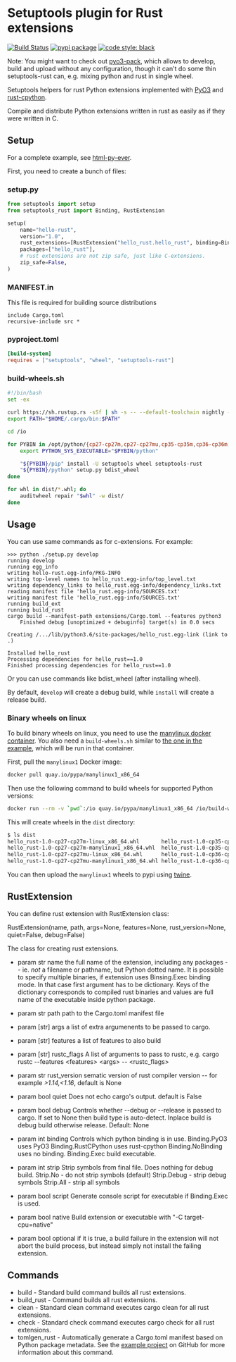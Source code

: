 # Setuptools plugin for Rust extensions

[![Build Status](https://travis-ci.org/PyO3/setuptools-rust.svg?branch=master)](https://travis-ci.org/PyO3/setuptools-rust)
[![pypi package](https://badge.fury.io/py/setuptools-rust.svg)](https://badge.fury.io/py/setuptools-rust)
[![code style: black](https://img.shields.io/badge/code%20style-black-000000.svg)](https://github.com/ambv/black)

Note: You might want to check out [pyo3-pack](https://github.com/PyO3/pyo3-pack), which allows to develop, build and upload without any configuration, though it can't do some thin setuptools-rust can, e.g. mixing python and rust in single wheel.

Setuptools helpers for rust Python extensions implemented with [PyO3](https://github.com/PyO3/pyo3) and [rust-cpython](https://github.com/dgrunwald/rust-cpython).

Compile and distribute Python extensions written in rust as easily as if
they were written in C.

## Setup

For a complete example, see
[html-py-ever](https://github.com/PyO3/setuptools-rust/tree/master/html-py-ever).

First, you need to create a bunch of files:

### setup.py

```python
from setuptools import setup
from setuptools_rust import Binding, RustExtension

setup(
    name="hello-rust",
    version="1.0",
    rust_extensions=[RustExtension("hello_rust.hello_rust", binding=Binding.PyO3)],
    packages=["hello_rust"],
    # rust extensions are not zip safe, just like C-extensions.
    zip_safe=False,
)
```

### MANIFEST.in

This file is required for building source distributions

```text
include Cargo.toml
recursive-include src *
```

### pyproject.toml

```toml
[build-system]
requires = ["setuptools", "wheel", "setuptools-rust"]
```

### build-wheels.sh

```bash
#!/bin/bash
set -ex

curl https://sh.rustup.rs -sSf | sh -s -- --default-toolchain nightly -y
export PATH="$HOME/.cargo/bin:$PATH"

cd /io

for PYBIN in /opt/python/{cp27-cp27m,cp27-cp27mu,cp35-cp35m,cp36-cp36m,cp37-cp37m}/bin; do
    export PYTHON_SYS_EXECUTABLE="$PYBIN/python"

    "${PYBIN}/pip" install -U setuptools wheel setuptools-rust
    "${PYBIN}/python" setup.py bdist_wheel
done

for whl in dist/*.whl; do
    auditwheel repair "$whl" -w dist/
done
```

## Usage

You can use same commands as for c-extensions. For example:

```
>>> python ./setup.py develop
running develop
running egg_info
writing hello-rust.egg-info/PKG-INFO
writing top-level names to hello_rust.egg-info/top_level.txt
writing dependency_links to hello_rust.egg-info/dependency_links.txt
reading manifest file 'hello_rust.egg-info/SOURCES.txt'
writing manifest file 'hello_rust.egg-info/SOURCES.txt'
running build_ext
running build_rust
cargo build --manifest-path extensions/Cargo.toml --features python3
    Finished debug [unoptimized + debuginfo] target(s) in 0.0 secs

Creating /.../lib/python3.6/site-packages/hello_rust.egg-link (link to .)

Installed hello_rust
Processing dependencies for hello_rust==1.0
Finished processing dependencies for hello_rust==1.0
```

Or you can use commands like bdist_wheel (after installing wheel).

By default, `develop` will create a debug build, while `install` will create a release build.

### Binary wheels on linux

To build binary wheels on linux, you need to use the [manylinux docker container](https://github.com/pypa/manylinux). You also need a `build-wheels.sh` similar to [the one in the example](https://github.com/PyO3/setuptools-rist/blob/master/html-py-ever/build-wheels.sh), which will be run in that container.

First, pull the `manylinux1` Docker image:

```bash
docker pull quay.io/pypa/manylinux1_x86_64
```

Then use the following command to build wheels for supported Python versions:

```bash
docker run --rm -v `pwd`:/io quay.io/pypa/manylinux1_x86_64 /io/build-wheels.sh
```

This will create wheels in the `dist` directory:

```bash
$ ls dist
hello_rust-1.0-cp27-cp27m-linux_x86_64.whl       hello_rust-1.0-cp35-cp35m-linux_x86_64.whl
hello_rust-1.0-cp27-cp27m-manylinux1_x86_64.whl  hello_rust-1.0-cp35-cp35m-manylinux1_x86_64.whl
hello_rust-1.0-cp27-cp27mu-linux_x86_64.whl      hello_rust-1.0-cp36-cp36m-linux_x86_64.whl
hello_rust-1.0-cp27-cp27mu-manylinux1_x86_64.whl hello_rust-1.0-cp36-cp36m-manylinux1_x86_64.whl
```

You can then upload the `manylinux1` wheels to pypi using [twine](https://github.com/pypa/twine).

## RustExtension

You can define rust extension with RustExtension class:

RustExtension(name, path, args=None, features=None,
rust\_version=None, quiet=False, debug=False)

The class for creating rust extensions.

   - param str name
     the full name of the extension, including any packages -- ie.
     *not* a filename or pathname, but Python dotted name. It is
     possible to specify multiple binaries, if extension uses
     Binsing.Exec binding mode. In that case first argument has to be
     dictionary. Keys of the dictionary corresponds to compiled rust
     binaries and values are full name of the executable inside python
     package.

   - param str path
     path to the Cargo.toml manifest file

   - param \[str\] args
     a list of extra argumenents to be passed to cargo.

   - param \[str\] features
     a list of features to also build

   - param \[str\] rustc\_flags
     A list of arguments to pass to rustc, e.g. cargo rustc --features
     \<features\> \<args\> -- \<rustc\_flags\>

   - param str rust\_version
     sematic version of rust compiler version -- for example
     *\>1.14,\<1.16*, default is None

   - param bool quiet
     Does not echo cargo's output. default is False

   - param bool debug
     Controls whether --debug or --release is passed to cargo. If set
     to None then build type is auto-detect. Inplace build is debug
     build otherwise release. Default: None

   - param int binding
     Controls which python binding is in use. Binding.PyO3 uses PyO3
     Binding.RustCPython uses rust-cpython Binding.NoBinding uses no
     binding. Binding.Exec build executable.

   - param int strip
     Strip symbols from final file. Does nothing for debug build.
     Strip.No - do not strip symbols (default) Strip.Debug - strip
     debug symbols Strip.All - strip all symbols

   - param bool script
     Generate console script for executable if Binding.Exec is used.

   - param bool native
     Build extension or executable with "-C target-cpu=native"

   - param bool optional
     if it is true, a build failure in the extension will not abort the
     build process, but instead simply not install the failing
     extension.

## Commands

  - build - Standard build command builds all rust extensions.
  - build\_rust - Command builds all rust extensions.
  - clean - Standard clean command executes cargo clean for all rust
    extensions.
  - check - Standard check command executes cargo check for all rust
    extensions.
  - tomlgen\_rust - Automatically generate a Cargo.toml manifest based
    on Python package metadata. See the [example
    project](https://github.com/PyO3/setuptools-rust/tree/master/example_tomlgen)
    on GitHub for more information about this command.

